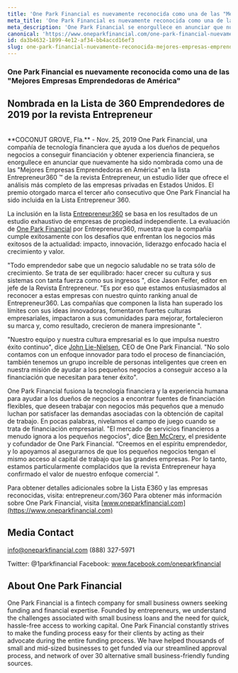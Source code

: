 ```yaml
---
title: 'One Park Financial es nuevamente reconocida como una de las "Mejores Empresas  Emprendedoras de América"'
meta_title: 'One Park Financial es nuevamente reconocida como una de las "Mejores Empresas  Emprendedoras de América"'
meta_description: 'One Park Financial se enorgullece en anunciar que nuevamente ha sido nombrada como una de las "Mejores Empresas Emprendedoras en América" en la lista Entrepreneur360.'
canonical: 'https://www.oneparkfinancial.com/one-park-financial-nuevamente-reconocida-mejores-empresas-emprendedoras-de-america'
id: da3b4632-1899-4e12-af34-bb4accd16ef3
slug: one-park-financial-nuevamente-reconocida-mejores-empresas-emprendedoras-de-america
---
```

### One Park Financial es nuevamente reconocida como una de las "Mejores Empresas Emprendedoras de América"

## Nombrada en la Lista de 360 Emprendedores de 2019 por la revista Entrepreneur
<br>
**COCONUT GROVE, Fla.** - Nov. 25, 2019 One Park Financial, una compañía de tecnología financiera que ayuda a los dueños de pequeños negocios a conseguir financiación y obtener experiencia financiera, se enorgullece en anunciar que nuevamente ha sido nombrada como una de las "Mejores Empresas Emprendedoras en América" en la lista Entrepreneur360 ™ de la revista Entrepreneur, un estudio líder que ofrece el análisis más completo de las empresas privadas en Estados Unidos.  
El premio otorgado marca el tercer año consecutivo que One Park Financial ha sido incluida en la Lista Entrepreneur 360.

La inclusión en la lista [Entrepreneur360](https://wwww.entrepreneur.com/360) se basa en los resultados de un estudio exhaustivo de empresas de propiedad independiente. La evaluación de [One Park Financial](https://www.oneparkfinancial.com) por Entrepreneur360, muestra que la compañía cumple exitosamente con los desafíos que enfrentan los negocios más exitosos de la actualidad: impacto, innovación, liderazgo enfocado hacia el crecimiento y valor.

"Todo emprendedor sabe que un negocio saludable no se trata sólo de crecimiento. Se trata de ser equilibrado: hacer crecer su cultura y sus sistemas con tanta fuerza como sus ingresos ", dice Jason Feifer, editor en jefe de la Revista Entrepreneur. "Es por eso que estamos entusiasmados al reconocer a estas empresas con nuestro quinto ranking anual de Entrepreneur360. Las compañías que componen la lista han superado los límites con sus ideas innovadoras, fomentaron fuertes culturas empresariales, impactaron a sus comunidades para mejorar, fortalecieron su marca y, como resultado, crecieron de manera impresionante ".

"Nuestro equipo y nuestra cultura empresarial es lo que impulsa nuestro éxito continuo", dice [John Lie-Nielsen](https://www.linkedin.com/in/john-lie-nielsen-9304243/), CEO de One Park Financial. "No solo contamos con un enfoque innovador para todo el proceso de financiación, también tenemos un grupo increíble de personas inteligentes que creen en nuestra misión de ayudar a los pequeños negocios a conseguir acceso a la financiación que necesitan para tener éxito".

One Park Financial fusiona la tecnología financiera y la experiencia humana para ayudar a los dueños de negocios a encontrar fuentes de financiación flexibles, que deseen trabajar con negocios más pequeños que a menudo luchan por satisfacer las demandas asociadas con la obtención de capital de trabajo. En pocas palabras, nivelamos el campo de juego cuando se trata de financiación empresarial.
"El mercado de servicios financieros a menudo ignora a los pequeños negocios", dice [Ben McCrery](https://www.linkedin.com/in/benmccrery/), el presidente y cofundador de One Park Financial.  “Creemos en el espíritu emprendedor, y lo apoyamos al asegurarnos de que los pequeños negocios tengan el mismo acceso al capital de trabajo que las grandes empresas. Por lo tanto, estamos particularmente complacidos que la revista Entrepreneur haya confirmado el valor de nuestro enfoque comercial ”.

Para obtener detalles adicionales sobre la Lista E360 y las empresas reconocidas, visita: entrepreneur.com/360
Para obtener más información sobre One Park Financial, visita [www.oneparkfinancial.com](https://www.oneparkfinancial.com)



## Media Contact
info@oneparkfinancial.com
(888) 327-5971

Twitter: @1parkfinancial
Facebook: www.facebook.com/oneparkfinancial

## About One Park Financial

One Park Financial is a fintech company for small business owners seeking funding and financial expertise. Founded by entrepreneurs, we understand the challenges associated with small business loans and the need for quick, hassle-free access to working capital. One Park Financial constantly strives to make the funding process easy for their clients by acting as their advocate during the entire funding process. We have helped thousands of small and mid-sized businesses to get funded via our streamlined approval process, and network of over 30 alternative small business-friendly funding sources.